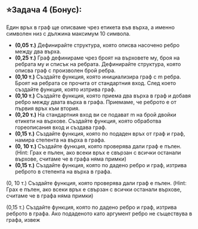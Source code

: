 ## ⭐Задача 4 (Бонус):
Един връх в граф ще описваме чрез етикета във върха, а именно символен низ с дължина максимум 10 символа.
- **(0,05 т.)** Дефинирайте структура, която описва насочено ребро между два върха.
- **(0,25 т.)** Граф дефинираме чрез броят на върховете му, броя на ребрата му и списък на ребрата. Дефинирайте структура, която описва граф  с произволен брой ребра.
- **(0,10 т.)** Създайте функция, която инициализира граф с m ребра. Броят на ребрата се прочита от стандартния вход. След което създайте функция, която изтрива граф.
- **(0,10 т.)**  Създайте функция, която приема два върха в граф и добавя ребро между двата върха в графа. Приемаме, че реброто е от първия връх към втория.
- **(0,20 т.)** На стандартния вход ви се подават m на брой двойки етикети на върхове. Създайте функция, която обработва гореописания вход и създава граф.
- **(0,15 т.)** Създайте функция, която по подаден връх от граф и граф, намира степента на върха в графа.
- **(0, 10 т.)** Създайте функция, която проверява дали граф е пълен. (Hint: Грах е пълен, ако всеки връх е свързан с всички останали върхове, считаме че в графа няма примки)
- **(0,15 т.)** Създайте функция, която по дадено ребро и граф, изтрива реброто в степента на върха в графа.

(0, 10 т.) Създайте функция, която проверява дали граф е пълен. (Hint: Грах е пълен, ако всеки връх е свързан с всички останали върхове, считаме че в графа няма примки)

(0,15 т.) Създайте функция, която по дадено ребро и граф, изтрива реброто в графа. Ако подаденото като аргумент ребро не съществува в графа, извеж


